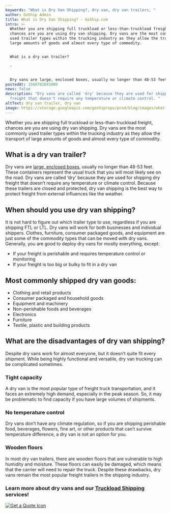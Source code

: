 ```yaml
---
keywords: "What is Dry Van Shipping?, dry van, dry van trailers, "
author: GoShip Admin
title: What is Dry Van Shipping? - GoShip.com
intro: >-
  Whether you are shipping full truckload or less-than-truckload freight,
  chances are you are using dry van shipping. Dry vans are the most commonly
  used trailer types within the trucking industry as they allow the transport of
  large amounts of goods and almost every type of commodity. 


  What is a dry van trailer?

  -


  Dry vans are large, enclosed boxes, usually no longer than 48-53 feet. These containers represent the usual truck that you will most likely see on the road. Dry vans are called ‘dry’ because they
postedAt: 1568782843000
news: false
description: "Dry vans are called 'dry' because they are used for shipping dry
  freight that doesn't require any temperature or climate control. "
altText: dry van trailer, dry van
image: https://storage.googleapis.com/goshiprepo/prod/blog/images/what-is-dry-van-shipping.jpg
---
```

Whether you are shipping full truckload or less-than-truckload freight, chances are you are using dry van shipping. Dry vans are the most commonly used trailer types within the trucking industry as they allow the transport of large amounts of goods and almost every type of commodity.

What is a dry van trailer?
--------------------------

Dry vans are [large, enclosed boxes](https://www.plslogistics.com/blog/dry-van-shipping-8-facts/), usually no longer than 48-53 feet. These containers represent the usual truck that you will most likely see on the road. Dry vans are called ‘dry’ because they are used for shipping dry freight that doesn’t require any temperature or climate control. Because these trailers are closed and protected, dry van shipping is the best way to protect freight from external influences like the weather.

When should you use dry van shipping?
-------------------------------------

It is not hard to figure out which trailer type to use, regardless if you are shipping FTL or LTL. Dry vans will work for both businesses and individual shippers. Clothes, furniture, consumer packaged goods, and equipment are just some of the commodity types that can be moved with dry vans. Generally, you are good to deploy dry vans for mostly everything, except:

*   If your freight is perishable and requires temperature control or monitoring
*   If your freight is too big or bulky to fit in a dry van

Most commonly shipped dry van goods:
------------------------------------

*   Clothing and retail products
*   Consumer packaged and household goods
*   Equipment and machinery
*   Non-perishable foods and beverages
*   Electronics
*   Furniture
*   Textile, plastic and building products

What are the disadvantages of dry van shipping?
-----------------------------------------------

Despite dry vans work for almost everyone, but it doesn’t quite fit every shipment. While being highly functional and versatile, dry van trucking can be complicated sometimes.

### Tight capacity

A dry van is the most popular type of freight truck transportation, and it faces an extremely high demand, especially in the peak season. So, it may be problematic to find capacity if you have large volumes of shipments.

### No temperature control

Dry vans don’t have any climate regulation, so if you are shipping perishable food, beverages, flowers, fine art, or other products that can’t survive temperature difference, a dry van is not an option for you.

### Wooden floors

In most dry van trailers, there are wooden floors that are vulnerable to high humidity and moisture. These floors can easily be damaged, which means that the carrier will need to repair the truck. Despite these drawbacks, dry vans remain the most popular freight trailers in the shipping industry.

### Learn more about dry vans and our [Truckload Shipping](http://www.goship.com/shipping-services/truckload-freight-shipping/) services!

[![Get a Quote Icon](https://www.goship.com/wp-content/uploads/2021/02/1ace89b4-fe28-40ff-a2a7-4cddc60fc9ec.png)](https://www.goship.com/)
